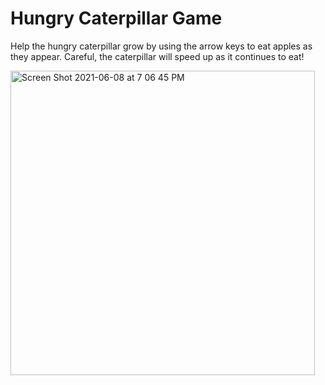# Hungry Caterpillar Game
Help the hungry caterpillar grow by using the arrow keys to eat apples as they appear. Careful, the caterpillar will speed up as it continues to eat!

<img width="487" alt="Screen Shot 2021-06-08 at 7 06 45 PM" src="https://user-images.githubusercontent.com/77524117/121281455-c457d800-c88c-11eb-91cb-064ad941c016.png">
